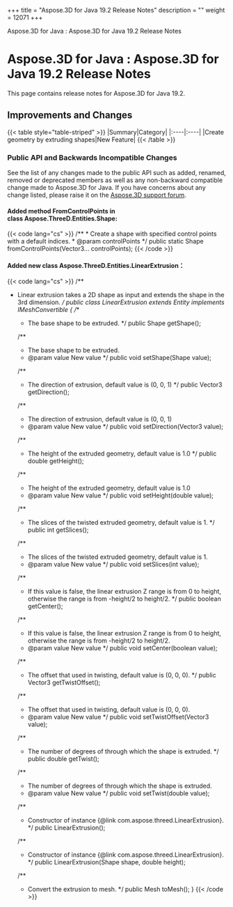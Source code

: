 +++
title = "Aspose.3D for Java 19.2 Release Notes" 
description = "" 
weight = 12071 
+++

Aspose.3D for Java : Aspose.3D for Java 19.2 Release Notes  

# Aspose.3D for Java : Aspose.3D for Java 19.2 Release Notes


This page contains release notes for Aspose.3D for Java 19.2.

## Improvements and Changes

{{< table style="table-striped" >}}
|Summary|Category|
|:----|:----|
|Create geometry by extruding shapes|New Feature|
{{< /table >}}

### Public API and Backwards Incompatible Changes

See the list of any changes made to the public API such as added, renamed, removed or deprecated members as well as any non-backward compatible change made to Aspose.3D for Java. If you have concerns about any change listed, please raise it on the [Aspose.3D support forum](https://forum.aspose.com/c/3d).

#### Added method FromControlPoints in class Aspose.ThreeD.Entities.Shape:

{{< code lang="cs" >}}
    /**
     * Create a shape with specified control points with a default indices.
     * @param controlPoints 
     */
    public static Shape fromControlPoints(Vector3... controlPoints);
{{< /code >}}

#### Added new class Aspose.ThreeD.Entities.LinearExtrusion：

{{< code lang="cs" >}}
/**
 * Linear extrusion takes a 2D shape as input and extends the shape in the 3rd dimension.
 */
public class LinearExtrusion extends Entity implements IMeshConvertible
{
    /**
     * The base shape to be extruded.
     */
    public Shape getShape();
    
    /**
     * The base shape to be extruded.
     * @param value New value
     */
    public void setShape(Shape value);
    
    /**
     * The direction of extrusion, default value is (0, 0, 1)
     */
    public Vector3 getDirection();
    
    /**
     * The direction of extrusion, default value is (0, 0, 1)
     * @param value New value
     */
    public void setDirection(Vector3 value);
    
    /**
     * The height of the extruded geometry, default value is 1.0
     */
    public double getHeight();
    
    /**
     * The height of the extruded geometry, default value is 1.0
     * @param value New value
     */
    public void setHeight(double value);
    
    /**
     * The slices of the twisted extruded geometry, default value is 1.
     */
    public int getSlices();
    
    /**
     * The slices of the twisted extruded geometry, default value is 1.
     * @param value New value
     */
    public void setSlices(int value);
    
    /**
     * If this value is false, the linear extrusion Z range is from 0 to height, otherwise the range is from -height/2 to height/2.
     */
    public boolean getCenter();
    
    /**
     * If this value is false, the linear extrusion Z range is from 0 to height, otherwise the range is from -height/2 to height/2.
     * @param value New value
     */
    public void setCenter(boolean value);
    
    /**
     * The offset that used in twisting, default value is (0, 0, 0).
     */
    public Vector3 getTwistOffset();
    
    /**
     * The offset that used in twisting, default value is (0, 0, 0).
     * @param value New value
     */
    public void setTwistOffset(Vector3 value);
    

    /**
     * The number of degrees of through which the shape is extruded.
     */
    public double getTwist();
    
    /**
     * The number of degrees of through which the shape is extruded.
     * @param value New value
     */
    public void setTwist(double value);
    
    /**
     * Constructor of instance {@link com.aspose.threed.LinearExtrusion}.
     */
    public LinearExtrusion();
    
    /**
     * Constructor of instance {@link com.aspose.threed.LinearExtrusion}.
     */
    public LinearExtrusion(Shape shape, double height);
    
    /**
     * Convert the extrusion to mesh.
     */
    public Mesh toMesh();
}
{{< /code >}}

